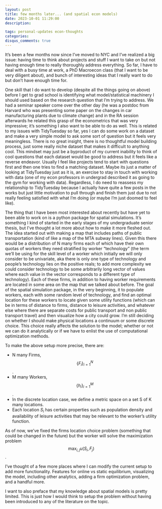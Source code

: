 ```yaml
---
layout: post
title: few months later... (and spatial econ models)
date: 2023-10-01 11:29:00
description: 

tags: personal-updates econ-thoughts
categories:
disqus_comments: true
---
```


It’s been a few months now since I’ve moved to NYC and I’ve realized a big issue: having time to think about projects and stuff I want to take on but not having enough time to really thoroughly address everything. So far, I have to deal with a busy time at work, a PhD Macroecon class (that I want to be very diligent about), and bunch of interesting ideas that I really want to do but don’t have enough time for.

One skill that I do want to develop (despite all the things going on above) before I get to grad school is identifying what model/statistical machinery I should used based on the research question that I’m trying to address. We had a seminar speaker come over the other day (he was a postdoc from Harvard who was presenting some paper on the changes in car manufacturing plants due to climate change) and in the RA session afterwards he related this grasp of the econometrics that was very impressive; it’s something I also want to be able to do as well. This is related to my issues with TidyTuesday so far, yes I can do some work on a dataset and make a very simple model to ask some sort of question but it feels very meaningless. There is no great insight, there is no thoughtful model building process, just some really niche dataset that makes it difficult to anything cool. This mindset may just be a byproduct of my current inability to think of cool questions that each dataset would be good to address but it feels like a reverse endeavor. Usually I feel like projects tend to start with questions first and then one tries to find a matching dataset. Maybe its just a matter of looking at TidyTuesday just as it is, an exercise to stay in touch with working with data (one of my econ professors in undergrad described it as going to the gym for working with data). Regardless, I do need to reassess my relationship to TidyTuesday because I actually have quite a few posts in the works but just little motivation to pull through and finish them just due to not really feeling satisfied with what I’m doing (or maybe I’m just doomed to feel like).

The thing that I have been most interested about recently but have yet to been able to work on is a python package for spatial simulations. It’s something I kind of started in the early stages of my undergraduate senior thesis, but I’ve thought a lot more about how to make it more fleshed out. The idea started out with making a map that includes paths of public transportation (kind of like a map of the MTA subway lines). Given this there would be a distribution of N many firms each of which have their own quotas of workers they need stratified by worker “technology” (the term we’ll be using for the skill level of a worker which initially we will only consider to be univariate, aka there is only one type of technology and people’s technology lies on the positive reals; to add more complexity we could consider technology to be some arbitrarily long vector of values where each value in the vector corresponds to a different type of technology). Each of these firms, in addition to having worker requirements are located in some area on the map that we talked about before. The goal of the spatial simulation package, in the very beginning, it to populate workers, each with some random level of technology, and find an optimal location for these workers to locate given some utility functions (which can be in terms of distance to firms, distance to leisure activities, and whatever else where there are separate costs for public transport and non public transport travel) and then visualize how a city could grow. I’m still deciding on whether I should make physical locations a continuum or some discrete choice. This choice really affects the solution to the model; whether or not we can do it analytically or if we have to enlist the use of computational optimization methods.

To make the above setup more precise, there are:

- N many Firms, $$\left\{F_i\right\}^N_{i=1}$$.
- M many Workers, $$\left\{h_i\right\}^M_{i=1}$$.
- In the discrete location case, we define a metric space on a set S of K many locations.
- Each location $S_i$  has certain properties such as population density and availability of leisure activities that may be relevant to the worker’s utility function.

As of now, we’ve fixed the firms location choice problem (something that could be changed in the future) but the worker will solve the maximization problem $$\max_{i,j}u(S_i, F_j)$$.

I’ve thought of a few more places where I can modify the current setup to add more functionality. Features for online vs static equilibrium, visualizing the model, including other analytics, adding a firm optimization problem, and a handful more.

I want to also preface that my knowledge about spatial models is pretty limited. This is just how I would think to setup the problem without having been introduced to any of the literature on the topic.
